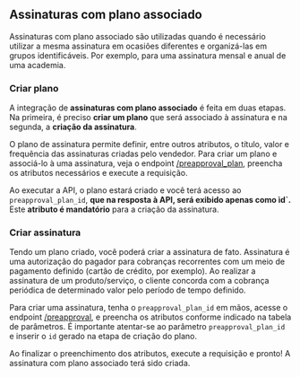 ## Assinaturas com plano associado

Assinaturas com plano associado são utilizadas quando é necessário utilizar a mesma assinatura em ocasiões diferentes e organizá-las em grupos identificáveis. Por exemplo, para uma assinatura mensal e anual de uma academia.

### Criar plano

A integração de **assinaturas com plano associado** é feita em duas etapas. Na primeira, é preciso **criar um plano** que será associado à assinatura e na segunda, a **criação da assinatura**. 

O plano de assinatura permite definir, entre outros atributos, o título, valor e frequência das assinaturas criadas pelo vendedor. Para criar um plano e associá-lo à uma assinatura, veja o endpoint [/preapproval_plan](https://www.mercadopago[FAKER][URL][DOMAIN]/developers/pt/reference/subscriptions/_preapproval_plan/post), preencha os atributos necessários e execute a requisição. 

Ao executar a API, o plano estará criado e você terá acesso ao `preapproval_plan_id`, **que na resposta à API, será exibido apenas como ìd`.** Este **atributo é mandatório** para a criação da assinatura. 


### Criar assinatura

Tendo um plano criado, você poderá criar a assinatura de fato. Assinatura é uma autorização do pagador para cobranças recorrentes com um meio de pagamento definido (cartão de crédito, por exemplo). Ao realizar a assinatura de um produto/serviço, o cliente concorda com a cobrança periódica de determinado valor pelo período de tempo definido.

Para criar uma assinatura, tenha o `preapproval_plan_id` em mãos, acesse o endpoint [/preapproval](https://www.mercadopago[FAKER][URL][DOMAIN]/developers/pt/reference/subscriptions/_preapproval/post), e preencha os atributos conforme indicado na tabela de parâmetros. É importante atentar-se ao parâmetro `preapproval_plan_id` e inserir o `id` gerado na etapa de criação do plano.

Ao finalizar o preenchimento dos atributos, execute a requisição e pronto! A assinatura com plano associado terá sido criada.
